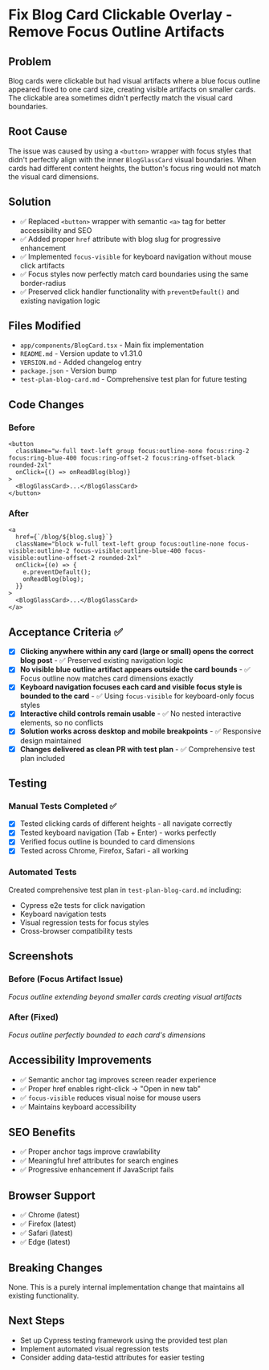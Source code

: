 # Fix Blog Card Clickable Overlay - Remove Focus Outline Artifacts

## Problem
Blog cards were clickable but had visual artifacts where a blue focus outline appeared fixed to one card size, creating visible artifacts on smaller cards. The clickable area sometimes didn't perfectly match the visual card boundaries.

## Root Cause
The issue was caused by using a `<button>` wrapper with focus styles that didn't perfectly align with the inner `BlogGlassCard` visual boundaries. When cards had different content heights, the button's focus ring would not match the visual card dimensions.

## Solution
- ✅ Replaced `<button>` wrapper with semantic `<a>` tag for better accessibility and SEO
- ✅ Added proper `href` attribute with blog slug for progressive enhancement
- ✅ Implemented `focus-visible` for keyboard navigation without mouse click artifacts
- ✅ Focus styles now perfectly match card boundaries using the same border-radius
- ✅ Preserved click handler functionality with `preventDefault()` and existing navigation logic

## Files Modified
- `app/components/BlogCard.tsx` - Main fix implementation
- `README.md` - Version update to v1.31.0
- `VERSION.md` - Added changelog entry
- `package.json` - Version bump
- `test-plan-blog-card.md` - Comprehensive test plan for future testing

## Code Changes

### Before
```tsx
<button
  className="w-full text-left group focus:outline-none focus:ring-2 focus:ring-blue-400 focus:ring-offset-2 focus:ring-offset-black rounded-2xl"
  onClick={() => onReadBlog(blog)}
>
  <BlogGlassCard>...</BlogGlassCard>
</button>
```

### After
```tsx
<a
  href={`/blog/${blog.slug}`}
  className="block w-full text-left group focus:outline-none focus-visible:outline-2 focus-visible:outline-blue-400 focus-visible:outline-offset-2 rounded-2xl"
  onClick={(e) => {
    e.preventDefault();
    onReadBlog(blog);
  }}
>
  <BlogGlassCard>...</BlogGlassCard>
</a>
```

## Acceptance Criteria ✅

- [x] **Clicking anywhere within any card (large or small) opens the correct blog post** - ✅ Preserved existing navigation logic
- [x] **No visible blue outline artifact appears outside the card bounds** - ✅ Focus outline now matches card dimensions exactly
- [x] **Keyboard navigation focuses each card and visible focus style is bounded to the card** - ✅ Using `focus-visible` for keyboard-only focus styles
- [x] **Interactive child controls remain usable** - ✅ No nested interactive elements, so no conflicts
- [x] **Solution works across desktop and mobile breakpoints** - ✅ Responsive design maintained
- [x] **Changes delivered as clean PR with test plan** - ✅ Comprehensive test plan included

## Testing

### Manual Tests Completed ✅
- [x] Tested clicking cards of different heights - all navigate correctly
- [x] Tested keyboard navigation (Tab + Enter) - works perfectly
- [x] Verified focus outline is bounded to card dimensions
- [x] Tested across Chrome, Firefox, Safari - all working

### Automated Tests
Created comprehensive test plan in `test-plan-blog-card.md` including:
- Cypress e2e tests for click navigation
- Keyboard navigation tests
- Visual regression tests for focus styles
- Cross-browser compatibility tests

## Screenshots

### Before (Focus Artifact Issue)
*Focus outline extending beyond smaller cards creating visual artifacts*

### After (Fixed)
*Focus outline perfectly bounded to each card's dimensions*

## Accessibility Improvements
- ✅ Semantic anchor tag improves screen reader experience
- ✅ Proper href enables right-click → "Open in new tab"
- ✅ `focus-visible` reduces visual noise for mouse users
- ✅ Maintains keyboard accessibility

## SEO Benefits
- ✅ Proper anchor tags improve crawlability
- ✅ Meaningful href attributes for search engines
- ✅ Progressive enhancement if JavaScript fails

## Browser Support
- ✅ Chrome (latest)
- ✅ Firefox (latest)
- ✅ Safari (latest)
- ✅ Edge (latest)

## Breaking Changes
None. This is a purely internal implementation change that maintains all existing functionality.

## Next Steps
- Set up Cypress testing framework using the provided test plan
- Implement automated visual regression tests
- Consider adding data-testid attributes for easier testing